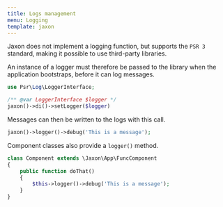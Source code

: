 ```yaml
---
title: Logs management
menu: Logging
template: jaxon
---
```


Jaxon does not implement a logging function, but supports the `PSR 3` standard, making it possible to use third-party libraries.

An instance of a logger must therefore be passed to the library when the application bootstraps, before it can log messages.

```php
use Psr\Log\LoggerInterface;

/** @var LoggerInterface $logger */
jaxon()->di()->setLogger($logger)
```

Messages can then be written to the logs with this call.

```php
jaxon()->logger()->debug('This is a message');
```

Component classes also provide a `logger()` method.

```php
class Component extends \Jaxon\App\FuncComponent
{
    public function doThat()
    {
        $this->logger()->debug('This is a message');
    }
}
```
